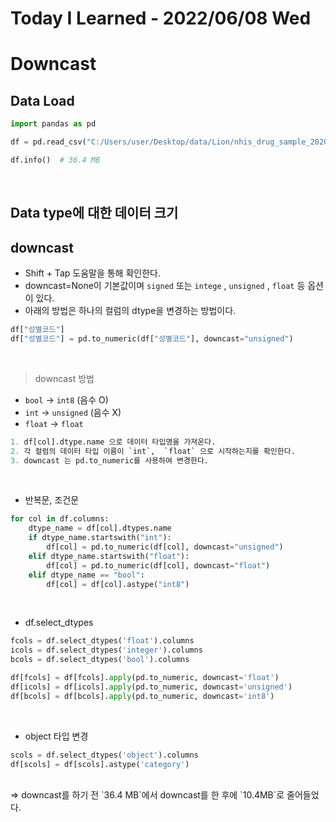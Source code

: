 # Today I Learned - 2022/06/08 Wed

# Downcast

## Data Load

```python
import pandas as pd

df = pd.read_csv("C:/Users/user/Desktop/data/Lion/nhis_drug_sample_2020_3.csv")
```

```python
df.info()  # 36.4 MB
```

<br>

## Data type에 대한 데이터 크기
## downcast
- Shift + Tap 도움말을 통해 확인한다.
- downcast=None이 기본값이며 `signed` 또는 `intege` , `unsigned` , `float` 등 옵션이 있다.
- 아래의 방법은 하나의 컬럼의 dtype을 변경하는 방법이다.
```python
df["성별코드"]
df["성별코드"] = pd.to_numeric(df["성별코드"], downcast="unsigned")
```

<br>

> downcast 방법
- `bool` → `int8` (음수 O)
- `int` →  `unsigned` (음수 X)
- `float` →  `float`
```python
1. df[col].dtype.name 으로 데이터 타입명을 가져온다.
2. 각 컬럼의 데이터 타입 이름이 `int`,  `float` 으로 시작하는지를 확인한다.
3. downcast 는 pd.to_numeric를 사용하여 변경한다.
```

<br>

- 반복문, 조건문
```python
for col in df.columns:
    dtype_name = df[col].dtypes.name
    if dtype_name.startswith("int"):
        df[col] = pd.to_numeric(df[col], downcast="unsigned")
    elif dtype_name.startswith("float"):
        df[col] = pd.to_numeric(df[col], downcast="float")
    elif dtype_name == "bool":
        df[col] = df[col].astype("int8")
```

<br>

- df.select_dtypes
```python
fcols = df.select_dtypes('float').columns
icols = df.select_dtypes('integer').columns
bcols = df.select_dtypes('bool').columns

df[fcols] = df[fcols].apply(pd.to_numeric, downcast='float')
df[icols] = df[icols].apply(pd.to_numeric, downcast='unsigned')
df[bcols] = df[bcols].apply(pd.to_numeric, downcast='int8')
```

<br>

- object 타입 변경
```python
scols = df.select_dtypes('object').columns 
df[scols] = df[scols].astype('category')
```

<br>
⇒  downcast를 하기 전 `36.4 MB`에서 downcast를 한 후에 `10.4MB`로 줄어들었다.
